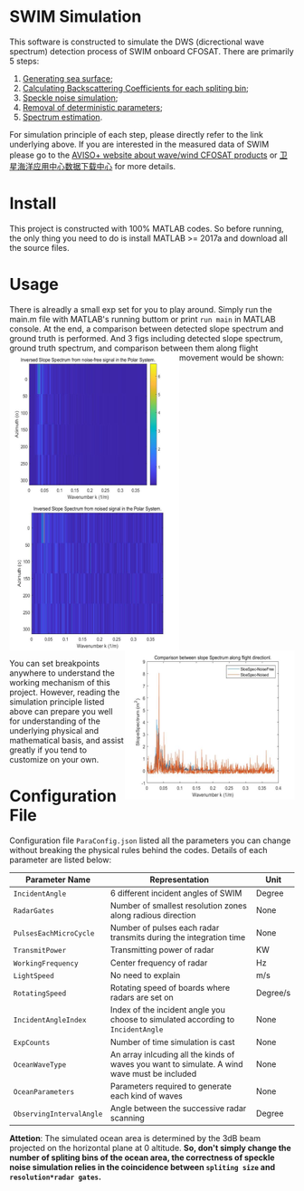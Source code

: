 # SWIM Simulation
This software is constructed to simulate the DWS (dicrectional wave spectrum) detection process of SWIM onboard CFOSAT. There are primarily 5 steps: 

1. [Generating sea surface](https://www.baidu.com); 
2. [Calculating Backscattering Coefficients for each spliting bin](https://www.baidu.com); 
3. [Speckle noise simulation](https://www.baidu.com); 
4. [Removal of deterministic parameters](https://www.baidu.com); 
5. [Spectrum estimation](https://www.baidu.com).

For simulation principle of each step, please directly refer to the link underlying above. If you are interested in the measured data of SWIM please go to the [AVISO+ website about wave/wind CFOSAT products](https://www.aviso.altimetry.fr/en/data/products/wind/wave-products/wave-wind-cfosat-products.html) or [卫星海洋应用中心数据下载中心](https://osdds.nsoas.org.cn/) for more details.

# Install
This project is constructed with 100% MATLAB codes. So before running, the only thing you need to do is install MATLAB >= 2017a and download all the source files.

# Usage
There is alreadly a small exp set for you to play around. Simply run the main.m file with MATLAB's running buttom or print `run main` in MATLAB console. At the end, a comparison between detected slope spectrum and ground truth is performed. And 3 figs including detected slope spectrum, ground truth spectrum, and comparison between them along flight movement would be shown:
<img src="Doc/Fig001.jpg" alt="Doc/Fig001.jpg" width="300" height="263" align="left" />
<img src="Doc/Fig002.jpg" alt="Doc/Fig002.jpg" width="300" height="263" align="middle" />
<img src="Doc/Fig003.jpg" alt="Doc/Fig003.jpg" width="300" height="263" align="right" />

You can set breakpoints anywhere to understand the working mechanism of this project. However, reading the simulation principle listed above can prepare you well for understanding of the underlying physical and mathematical basis, and assist greatly if you tend to customize on your own.

# Configuration File
Configuration file `ParaConfig.json` listed all the parameters you can change without breaking the physical rules behind the codes. Details of each parameter are listed below:

| Parameter Name     | Representation     | Unit     |
| -------- | -------- | -------- |
| `IncidentAngle` | 6 different incident angles of SWIM | Degree |
| `RadarGates` | Number of smallest resolution zones along radious direction | None |
| `PulsesEachMicroCycle` | Number of pulses each radar transmits during the integration time | None |
| `TransmitPower` | Transmitting power of radar | KW |
| `WorkingFrequency` | Center frequency of radar | Hz |
| `LightSpeed` | No need to explain | m/s |
| `RotatingSpeed` | Rotating speed of boards where radars are set on | Degree/s |
| `IncidentAngleIndex` | Index of the incident angle you choose to simulated according to `IncidentAngle` | None |
| `ExpCounts` | Number of time simulation is cast | None |
| `OceanWaveType` | An array inlcuding all the kinds of waves you want to simulate. A wind wave must be included | None |
| `OceanParameters` | Parameters required to generate each kind of waves | None |
| `ObservingIntervalAngle` | Angle between the successive radar scanning | Degree |

**Attetion**: The simulated ocean area is determined by the 3dB beam projected on the horizontal plane at 0 altitude. **So, don't simply change the number of spliting bins of the ocean area, the correctness of speckle noise simulation relies in the coincidence between `spliting size` and `resolution*radar gates`.**
